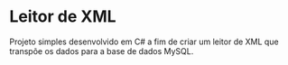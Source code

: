 # Leitor de XML

Projeto simples desenvolvido em C# a fim de criar um leitor de XML que transpõe os dados para a base de dados MySQL.
